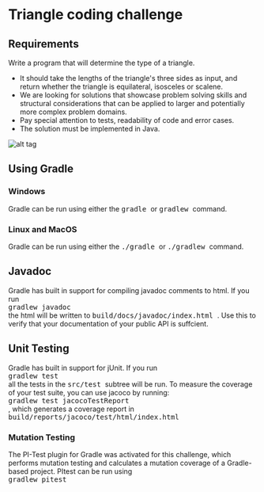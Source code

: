 # Triangle coding challenge 

## Requirements 
Write a program that will determine the type of a triangle. 
- It should take the lengths of the triangle's three sides as input, and return whether the triangle is equilateral, isosceles or scalene.
- We are looking for solutions that showcase problem solving skills and structural considerations that can be applied to larger and potentially more complex problem domains. 
- Pay special attention to tests, readability of code and error cases.
- The solution must be implemented in Java.

![alt tag](https://2.bp.blogspot.com/-9aI6coFWyf8/Uj721_acrfI/AAAAAAAAF60/w0l9iyaas5w/s1600/Triangle+sides.png)



## Using Gradle 

### Windows 
Gradle can be run using either the <tt> gradle </tt>  or <tt> gradlew </tt> command. 

### Linux and MacOS 
Gradle can be run using either the <tt> ./gradle </tt>  or <tt> ./gradlew </tt> command. 


## Javadoc 

Gradle has built in support for compiling javadoc comments to html. If you run <br/>
<tt> gradlew javadoc </tt> <br/>
the html will be written to <tt> build/docs/javadoc/index.html </tt>. Use this to verify that your
documentation of your public API is suffcient.

## Unit Testing 

Gradle has built in support for jUnit. If you run <br/>
<tt> gradlew test </tt> <br/>
all the tests in the <tt> src/test </tt> subtree will be run. To measure the coverage of your test suite,
you can use jacoco by running: <br/>
<tt> gradlew test jacocoTestReport </tt> <br/>
, which generates a coverage report in <tt> build/reports/jacoco/test/html/index.html </tt>

### Mutation Testing 

The PI-Test plugin for Gradle was activated for this challenge, which performs mutation testing and calculates a mutation coverage of a Gradle-based project. 
PItest can be run using <br/>
<tt> gradlew pitest </tt> <br/>

